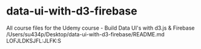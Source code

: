 # data-ui-with-d3-firebase
All course files for the Udemy course - Build Data UI's with d3.js &amp; Firebase
/Users/su434p/Desktop/data-ui-with-d3-firebase/README.md
 LOFJLDKSJFL:JLFK:S
